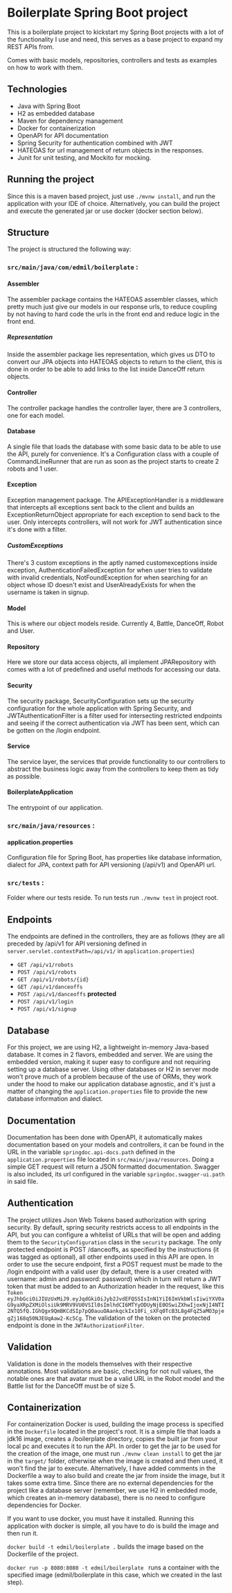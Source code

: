 # Boilerplate Spring Boot project

This is a boilerplate project to kickstart my Spring Boot projects with a lot of the functionality I use and need, this serves as a base project to expand my REST APIs from.

Comes with basic models, repositories, controllers and tests as examples on how to work with them. 

## Technologies

* Java with Spring Boot
* H2 as embedded database 
* Maven for dependency management
* Docker for containerization
* OpenAPI for API documentation
* Spring Security for authentication combined with JWT
* HATEOAS for url management of return objects in the responses.
* Junit for unit testing, and Mockito for mocking.

## Running the project

Since this is a maven based project, just use ```./mvnw install```, and run the application with your IDE of choice. Alternatively, you can build the project and execute the generated jar or use docker (docker section below).

## Structure

The project is structured the following way:

### ```src/main/java/com/edmil/boilerplate``` :

#### Assembler

The assembler package contains the HATEOAS assembler classes, which pretty much just give our models in our response urls, to reduce coupling by not having to hard code the urls in the front end and reduce logic in the front end.

##### Representation

Inside the assembler package lies representation, which gives us DTO to convert our JPA objects into HATEOAS objects to return to the client, this is done in order to be able to add links to the list inside DanceOff return objects.

#### Controller

The controller package handles the controller layer, there are 3 controllers, one for each model.

#### Database

A single file that loads the database with some basic data to be able to use the API, purely for convenience. It's a Configuration class with a couple of CommandLineRunner that are run as soon as the project starts to create 2 robots and 1 user.

#### Exception

Exception management package. The APIExceptionHandler is a middleware that intercepts all exceptions sent back to the client and builds an ExceptionReturnObject appropriate for each exception to send back to the user. Only intercepts controllers, will not work for JWT authentication since it's done with a filter.

##### CustomExceptions

There's 3 custom exceptions in the aptly named customexceptions inside exception, AuthenticationFailedException for when user tries to validate with invalid credentials, NotFoundException for when searching for an object whose ID doesn't exist and UserAlreadyExists for when the username is taken in signup.

#### Model

This is where our object models reside. Currently 4, Battle, DanceOff, Robot and User.

#### Repository

Here we store our data access objects, all implement JPARepository with comes with a lot of predefined and useful methods for accessing our data.

#### Security

The security package, SecurityConfiguration sets up the security configuration for the whole application with Spring Security, and JWTAuthenticationFilter is a filter used for intersecting restricted endpoints and seeing if the correct authentication via JWT has been sent, which can be gotten on the /login endpoint.

#### Service

The service layer, the services that provide functionality to our controllers to abstract the business logic away from the controllers to keep them as tidy as possible. 

#### BoilerplateApplication

The entrypoint of our application.

### ```src/main/java/resources``` :

#### application.properties

Configuration file for Spring Boot, has properties like database information, dialect for JPA, context path for API versioning (/api/v1) and OpenAPI url.

### ```src/tests``` :

Folder where our tests reside. To run tests run ```./mvnw test``` in project root.

## Endpoints

The endpoints are defined in the controllers, they are as follows (they are all preceded by /api/v1 for API versioning defined in ```server.servlet.contextPath=/api/v1/``` in ```application.properties```)

* ```GET /api/v1/robots```
* ```POST /api/v1/robots```
* ```GET /api/v1/robots/{id}```
* ```GET /api/v1/danceoffs```
* ```POST /api/v1/danceoffs``` **protected**
* ```POST /api/v1/login```
* ```POST /api/v1/signup```

## Database

For this project, we are using H2, a lightweight in-memory Java-based database. It comes in 2 flavors, embedded and server. We are using the embedded version, making it super easy to configure and not requiring setting up a database server. Using other databases or H2 in server mode won't prove much of a problem because of the use of ORMs, they work under the hood to make our application database agnostic, and it's just a matter of changing the ```application.properties``` file to provide the new database information and dialect.

## Documentation

Documentation has been done with OpenAPI, it automatically makes documentation based on your models and controllers, it can be found in the URL in the variable ```springdoc.api-docs.path``` defined in the ```application.properties``` file located in ```src/main/java/resources```. Doing a simple GET request will return a JSON formatted documentation. Swagger is also included, its url configured in the variable ```springdoc.swagger-ui.path``` in said file.

## Authentication

The project utilizes Json Web Tokens based authorization with spring security. By default, spring security restricts access to all endpoints in the API, but you can configure a whitelist of URLs that will be open and adding them to the ```SecurityConfiguration``` class in the ```security``` package. The only protected endpoint is POST /danceoffs, as specified by the instructions (it was tagged as optional), all other endpoints used in this API are open. In order to use the secure endpoint, first a POST request must be made to the /login endpoint with a valid user (by default, there is a user created with username: admin and password: password) which in turn will return a JWT token that must be added to an Authorization header in the request, like this ```Token eyJhbGciOiJIUzUxMiJ9.eyJqdGkiOiJyb2JvdEFQSSIsInN1YiI6ImVkbWlsIiwiYXV0aG9yaXRpZXMiOlsiUk9MRV9VU0VSIl0sImlhdCI6MTYyODUyNjE0OSwiZXhwIjoxNjI4NTI2NTQ5fQ.IGhQgx9QmBKCdSIp7pQ0auuOAankqckIx10Fi_sXFq0TcB3L8g4FqZ5aMO3pjegZj168q50NJEUqAaw2-Kc5Cg```. The validation of the token on the protected endpoint is done in the ```JWTAuthorizationFilter```.

## Validation

Validation is done in the models themselves with their respective annotations. Most validations are basic, checking for not null values, the notable ones are that avatar must be a valid URL in the Robot model and the Battle list for the DanceOff must be of size 5.

## Containerization

For containerization Docker is used, building the image process is specified in the ```Dockerfile``` located in the project's root. It is a simple file that loads a jdk16 image, creates a /boilerplate directory, copies the built jar from your local pc and executes it to run the API. In order to get the jar to be used for the creation of the image, one must run ```./mvnw clean install``` to get the jar in the ```target/``` folder, otherwise when the image is created and then used, it won't find the jar to execute. Alternatively, I have added comments in the Dockerfile a way to also build and create the jar from inside the image, but it takes some extra time. Since there are no external dependencies for the project like a database server (remember, we use H2 in embedded mode, which creates an in-memory database), there is no need to configure dependencies for Docker.

If you want to use docker, you must have it installed. Running this application with docker is simple, all you have to do is build the image and then run it. 

```docker build -t edmil/boilerplate .``` builds the image based on the Dockerfile of the project.

```docker run -p 8080:8080 -t edmil/boilerplate ``` runs a container with the specified image (edmil/boilerplate in this case, which we created in the last step).
